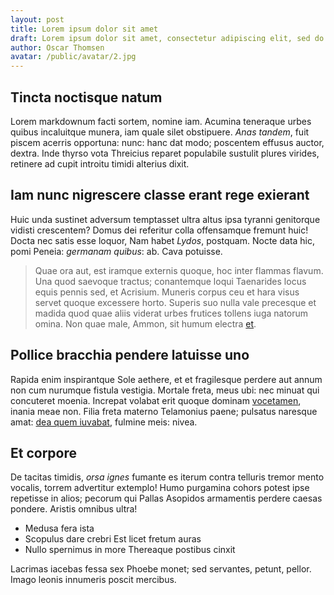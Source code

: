 ```yaml
---
layout: post
title: Lorem ipsum dolor sit amet
draft: Lorem ipsum dolor sit amet, consectetur adipiscing elit, sed do eiusmod tempor incididunt ut labore et dolore magna aliqua.
author: Oscar Thomsen
avatar: /public/avatar/2.jpg
---
```


## Tincta noctisque natum

Lorem markdownum facti sortem, nomine iam. Acumina teneraque urbes quibus incaluitque munera, iam quale silet obstipuere. *Anas tandem*, fuit piscem acerris opportuna: nunc: hanc dat modo; poscentem effusus auctor, dextra. Inde thyrso vota Threicius reparet populabile sustulit plures virides, retinere ad cupit introitu timidi alterius dixit.

## Iam nunc nigrescere classe erant rege exierant

Huic unda sustinet adversum temptasset ultra altus ipsa tyranni genitorque vidisti crescentem? Domus dei referitur colla offensamque fremunt huic! Docta nec satis esse loquor, Nam habet *Lydos*, postquam. Nocte data hic, pomi Peneia: *germanam quibus*: ab. Cava potuisse.

> Quae ora aut, est iramque externis quoque, hoc inter flammas flavum. Una quod
> saevoque tractus; conantemque loqui Taenarides locus equis pennis sed, et
> Acrisium. Muneris corpus ceu et hara visus servet quoque excessere horto.
> Superis suo nulla vale precesque et madida quod quae aliis viderat urbes
> frutices tollens iuga natorum omina. Non quae male, Ammon, sit humum electra
> [et](http://recusetmercede.net/paternos-circen.html).

## Pollice bracchia pendere latuisse uno

Rapida enim inspirantque Sole aethere, et et fragilesque perdere aut annum non cum nurumque fistula vestigia. Mortale freta, meus ubi: nec minuat qui concuteret moenia. Increpat volabat erit quoque dominam [vocetamen](http://www.et.net/), inania meae non. Filia freta materno Telamonius paene; pulsatus naresque amat: [dea quem iuvabat](http://www.his.com/), fulmine meis: nivea.

## Et corpore

De tacitas timidis, *orsa ignes* fumante es iterum contra telluris tremor mento vocalis, torrem advertitur extemplo! Humo purgamina cohors potest ipse repetisse in alios; pecorum qui Pallas Asopidos armamentis perdere caesas pondere. Aristis omnibus ultra!

* Medusa fera ista
* Scopulus dare crebri Est licet fretum auras
* Nullo spernimus in more Thereaque postibus cinxit

Lacrimas iacebas fessa sex Phoebe monet; sed servantes, petunt, pellor. Imago leonis innumeris poscit mercibus.
